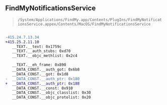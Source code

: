 ## FindMyNotificationsService

> `/System/Applications/FindMy.app/Contents/PlugIns/FindMyNotificationsService.appex/Contents/MacOS/FindMyNotificationsService`

```diff

-415.24.7.13.34
+415.25.2.11.10
   __TEXT.__text: 0x1759c
   __TEXT.__auth_stubs: 0xd70
   __TEXT.__objc_methlist: 0x2c4

   __TEXT.__eh_frame: 0x890
   __DATA_CONST.__auth_got: 0x6b8
   __DATA_CONST.__got: 0x1d8
-  __DATA_CONST.__auth_ptr: 0x180
+  __DATA_CONST.__auth_ptr: 0x188
   __DATA_CONST.__const: 0x910
   __DATA_CONST.__objc_classlist: 0x30
   __DATA_CONST.__objc_protolist: 0x20

```
